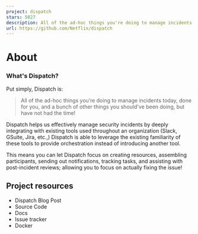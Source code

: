 ```yaml
---
project: dispatch
stars: 5827
description: All of the ad-hoc things you're doing to manage incidents today, done for you, and much more!
url: https://github.com/Netflix/dispatch
---
```


About
=====

### What's Dispatch?

Put simply, Dispatch is:

> All of the ad-hoc things you’re doing to manage incidents today, done for you, and a bunch of other things you should've been doing, but have not had the time!

Dispatch helps us effectively manage security incidents by deeply integrating with existing tools used throughout an organization (Slack, GSuite, Jira, etc.,) Dispatch is able to leverage the existing familiarity of these tools to provide orchestration instead of introducing another tool.

This means you can let Dispatch focus on creating resources, assembling participants, sending out notifications, tracking tasks, and assisting with post-incident reviews; allowing you to focus on actually fixing the issue!

Project resources
-----------------

-   Dispatch Blog Post
-   Source Code
-   Docs
-   Issue tracker
-   Docker
